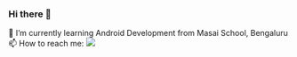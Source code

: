 ### Hi there 👋

🌱 I’m currently learning Android Development from Masai School, Bengaluru
📫 How to reach me: <img src="https://img.shields.io/badge/LinkedIn-0077B5?style=for-the-badge&logo=linkedin&logoColor=white" />

<!--
**PaPluckfii/PaPluckfii** is a ✨ _special_ ✨ repository because its `README.md` (this file) appears on your GitHub profile.

Here are some ideas to get you started:

- 🔭 I’m currently working on ...
- 🌱 I’m currently learning ...
- 👯 I’m looking to collaborate on ...
- 🤔 I’m looking for help with ...
- 💬 Ask me about ...
- 📫 How to reach me: ...
- 😄 Pronouns: ...
- ⚡ Fun fact: ...
-->
